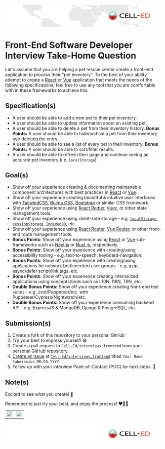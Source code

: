 ![Cell-Ed Header Banner](assets/images/celled-header-banner.jpeg)

# Front-End Software Developer Interview Take-Home Question

Let's assume that you are helping a pet rescue center create a front-end application to process their "pet inventory". To the best of your ability attempt to create a [React](https://reactjs.org/) or [Vue](https://vuejs.org/) application that meets the needs of the following specifications; feel free to use any  tool that you are comfortable with in these frameworks to achieve this.

## Specification(s)

- A user should be able to add a new pet to their pet inventory.
- A user should be able to update information about an existing pet.
- A user should be able to delete a pet from their inventory history. **Bonus Points:** A user should be able to hide/archive a pet from their inventory w/o deleting the entry.
- A user should be able to see a list of every pet in their inventory. **Bonus Points:** A user should be able to sort/filter results.
- A user should be able to refresh their page and continue seeing an accurate pet inventory (i.e. `localStorage`)

## Goal(s)

- Show off your experience creating & documenting maintanable component architectures with best practices in [React](https://reactjs.org/) or [Vue](https://vuejs.org/).
- Show off your experience creating beautiful & intuitive user interfaces with [TailwindCSS](https://tailwindcss.com/), [Bulma CSS](https://bulma.io/), [Bootstrap](https://getbootstrap.com/) or similar CSS framework.
- Show off your experience using [React Redux](https://react-redux.js.org/), [Vuex](https://vuex.vuejs.org/), or other state management tools.
- Show off your experience using client-side storage - e.g. [`localStorage`](https://developer.mozilla.org/en-US/docs/Web/API/Window/localStorage), [`sessionStorage`](https://developer.mozilla.org/en-US/docs/Web/API/Window/sessionStorage), [`IndexedDB`](https://developer.mozilla.org/en-US/docs/Web/API/WindowOrWorkerGlobalScope/indexedDB), etc.
- Show off your experience using [React Router](https://reactrouter.com/), [Vue Router](https://router.vuejs.org/), or other front-end route management tools.
- **Bonus Points:** Show off your experience using [React](https://reactjs.org/) or [Vue](https://vuejs.org/) sub-frameworks such as [Next.js](https://nextjs.org/) or [Nuxt.js](https://nuxtjs.org/), respectively.
- **Bonus Points:** Show off your experience with creating/using accessibility tooling - e.g. text-to-speech, keyboard-navigation.
- **Bonus Points:** Show off your experience with creating/using applications for network bottlenecked user groups - e.g. gzip, async/defer script/link tags, etc.
- **Bonus Points:** Show off your experience creating internalized applications using concepts/tools such as L10N, I18N, T9N, etc.
- **Double Bonus Points:** Show off your experience creating front-end test suites - e.g. Jest/Puppeteer/etc. with Puppeteer/Cypress/Nightwatch/etc.
- **Double Bonus Points:** Show off your experience consuming  backend API - e.g. ExpressJS & MongoDB, Django & PostgreSQL, etc.

## Submission(s)

1. Create a fork of this repository to your personal GitHub
2. Try your best to impress yourself! 😁
3. Create a pull request to `Cell-Ed/interviews.frontend` from your personal GitHub repository.
4. [Create an issue](https://github.com/Cell-Ed/interviews.frontend/issues/new/choose) at [`Cell-Ed/interviews.frontend`](https://github.com/Cell-Ed/interviews.frontend/issues/new/choose) titled `Your Name Submission MM-DD-YYYY`
5. Follow up with your interview Point-of-Contact (POC) for next steps. 🚀

## Note(s)

Excited to see what you create! 🤗

Remember to just try your best, and enjoy the process! ❤️💪😤

<table>
  <tbody>
    <tr>
      <td><img width="300" src="https://media2.giphy.com/media/o0vwzuFwCGAFO/giphy.gif" /> </td>
      <td><img width="300" src="https://media1.giphy.com/media/lTRuG1F4VZ3LHMpXY2/giphy.gif" /> </td>
    </tr>
  </tbody>
</table>


![Cell-Ed Footer Banner](assets/images/celled-footer-banner.jpeg)